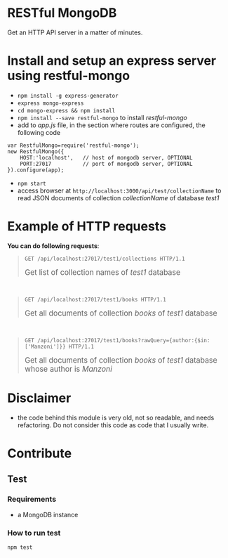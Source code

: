 RESTful MongoDB
============================

Get an HTTP API server in a matter of minutes.


# Install and setup an express server using restful-mongo

* `npm install -g express-generator`
* `express mongo-express` 
* `cd mongo-express && npm install`
* `npm install --save restful-mongo` to install *restful-mongo*
* add to *app.js* file, in the section where routes are configured, the following code

```
var RestfulMongo=require('restful-mongo');
new RestfulMongo({
    HOST:'localhost',   // host of mongodb server, OPTIONAL
    PORT:27017          // port of mongodb server, OPTIONAL  
}).configure(app);
```

* `npm start`
* access browser at `http://localhost:3000/api/test/collectionName` to read JSON documents of collection  *collectionName* of database *test1*



# Example of HTTP requests

**You can do following requests**:	


 > ```
 > GET /api/localhost:27017/test1/collections HTTP/1.1
 > ```
 >
 > <big>Get list of collection names of *test1* database </big>

<br>

 >```
 >GET /api/localhost:27017/test1/books HTTP/1.1
 >```
 >
 ><big>Get all documents of collection *books* of *test1* database </big>

<br>

 >```
 >GET /api/localhost:27017/test1/books?rawQuery={author:{$in:['Manzoni']}} HTTP/1.1
 >```
 >
 ><big>Get all documents of collection *books* of *test1* database whose author is *Manzoni*</big>


# Disclaimer

* the code behind this module is very old, not so readable, and needs refactoring. Do not consider this code as code that I usually write.

# Contribute

## Test

### Requirements

* a MongoDB instance

### How to run test

`npm test`


